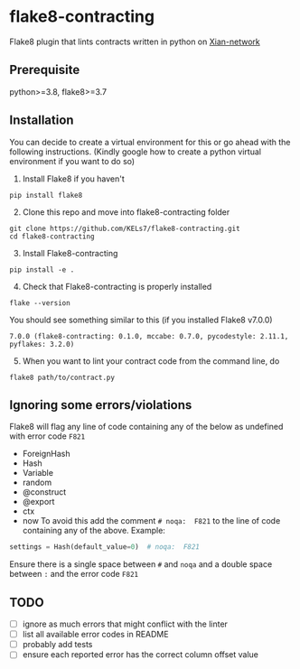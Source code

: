 # flake8-contracting

Flake8 plugin that lints contracts written in python on [Xian-network](https://github.com/xian-network/)

## Prerequisite
python>=3.8, flake8>=3.7 

## Installation
You can decide to create a virtual environment for this or go ahead with the following instructions.
(Kindly google how to create a python virtual environment if you want to do so)

1. Install Flake8 if you haven't
```
pip install flake8
```
2. Clone this repo and move into flake8-contracting folder
```
git clone https://github.com/KELs7/flake8-contracting.git 
cd flake8-contracting
```
3. Install Flake8-contracting
```
pip install -e .
```
4. Check that Flake8-contracting is properly installed
```
flake --version
```
You should see something similar to this (if you installed Flake8 v7.0.0)
```
7.0.0 (flake8-contracting: 0.1.0, mccabe: 0.7.0, pycodestyle: 2.11.1, pyflakes: 3.2.0)
```
5. When you want to lint your contract code from the command line, do
```
flake8 path/to/contract.py
```

## Ignoring some errors/violations
Flake8 will flag any line of code containing any of the below as undefined with error code `F821`
* ForeignHash
* Hash
* Variable
* random
* @construct
* @export  
* ctx
* now
To avoid this add the comment `# noqa:  F821` to the line of code containing any of the above.
Example:
```python
settings = Hash(default_value=0)  # noqa:  F821
```
Ensure there is a single space between `#` and `noqa` and a double space between `:` and the error code `F821`

## TODO
- [ ] ignore as much errors that might conflict with the linter
- [ ] list all available error codes in README
- [ ] probably add tests
- [ ] ensure each reported error has the correct column offset value
